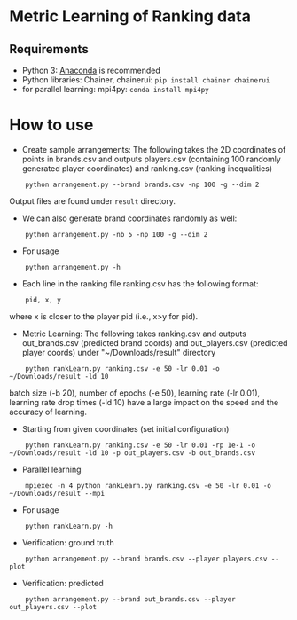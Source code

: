 Metric Learning of Ranking data
=============

## Requirements
- Python 3: [Anaconda](https://www.anaconda.com/download/) is recommended
- Python libraries: Chainer, chainerui:  `pip install chainer chainerui`
- for parallel learning: mpi4py: `conda install mpi4py`

# How to use
- Create sample arrangements: The following takes the 2D coordinates of points in brands.csv and outputs 
players.csv (containing 100 randomly generated player coordinates) and ranking.csv (ranking inequalities)
```
    python arrangement.py --brand brands.csv -np 100 -g --dim 2
```
Output files are found under `result` directory.
- We can also generate brand coordinates randomly as well:
```
    python arrangement.py -nb 5 -np 100 -g --dim 2
```
- For usage
```
    python arrangement.py -h
```
- Each line in the ranking file ranking.csv has the following format:
```
    pid, x, y
```
where x is closer to the player pid (i.e., x>y for pid).
- Metric Learning: The following takes ranking.csv and outputs out_brands.csv (predicted brand coords) and out_players.csv (predicted player coords) under "~/Downloads/result" directory
```
    python rankLearn.py ranking.csv -e 50 -lr 0.01 -o ~/Downloads/result -ld 10
```
batch size (-b 20), number of epochs (-e 50), learning rate (-lr 0.01), learning rate drop times (-ld 10) have a large impact on the speed and the accuracy of learning.
- Starting from given coordinates (set initial configuration)
```
    python rankLearn.py ranking.csv -e 50 -lr 0.01 -rp 1e-1 -o ~/Downloads/result -ld 10 -p out_players.csv -b out_brands.csv
```
- Parallel learning
```
    mpiexec -n 4 python rankLearn.py ranking.csv -e 50 -lr 0.01 -o ~/Downloads/result --mpi
```
- For usage
```
    python rankLearn.py -h
```
- Verification: ground truth
```
    python arrangement.py --brand brands.csv --player players.csv --plot
```
- Verification: predicted
```
    python arrangement.py --brand out_brands.csv --player out_players.csv --plot
```
